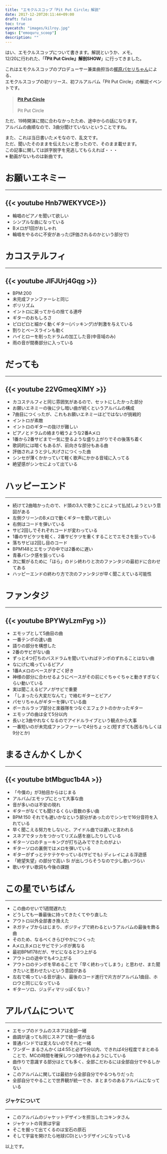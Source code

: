 ```yaml
---
title: "エモクルスコップ「Pit Put Circle」解説"
date: 2017-12-20T20:11:44+09:00
draft: false
toc: true
eyecatch: "images/kilroy.jpg"
tags: ["emoquru_scoop"]
description: ""
---
```

はい、エモクルスコップについて書きます。解説というか、メモ。  
12/20に行われた、「**『Pit Put Circle』解剖SHOW**」に行ってきました。  
<!--more-->
これはエモクルスコップのプロデューサー兼楽曲担当の[梶原パセリちゃん](https://twitter.com/K_PaseliChan)による、  
エモクルスコップの初リリース、初フルアルバム「Pit Put Circle」の解説イベントです。
<blockquote class="embedly-card"><h4><a href="https://www.amazon.co.jp/dp/B077TRTBDB/">Pit Put Circle</a></h4><p>Pit Put Circle</p></blockquote>
<script async src="//cdn.embedly.com/widgets/platform.js" charset="UTF-8"></script>

ただ、19時開演に間に合わなかったため、途中からの話になります。  
アルバムの曲順なので、3曲分聞けていないということですね。

また、これは当日書いたメモなので、乱文です。  
ただ、聞いたそのままを伝えたいと思ったので、そのまま載せます。  
この記事に関しては誤字脱字を見逃してもらえれば・・・  
※ 動画がないものは新曲です。

# お願いエネミー
---
{{< youtube Hnb7WEKYVCE>}}
---
- 輪唱のピアノを聞いて欲しい  
- シンプルな曲になっている  
- Bメロが1回がおしゃれ  
- 輪唱をやるのに不安があった(評価されるのかという部分で)

# カコステルフィ
---
{{< youtube JlFJUrj4Gqg >}}
---
- BPM:200  
- 未完成ファンファーレと同じ  
- ポリリズム  
- イントロに戻ってからの捨てる連呼  
- ギターのおもしろさ  
- ピロピロと細かく動くギター(バッキング)が刺激を与えている  
- 割りとベースラインも動く  
- ハイとローを削ったドラムの加工した音(中音域のみ)  
- 雨の音が間奏部分に入っている

# だっても
---
{{< youtube 22VGmeqXIMY >}}
---
- カコステルフィと同じ雰囲気があるので、セットにしたかった部分  
- お願いエネミーの後に少し暗い曲が続くというアルバムの構成  
- 7曲目につくったが、これもお願いエネミーほどではないが挑戦的
- イントロが素敵
- イントロのギターの抜けが難しい
- ピアノとドラムの絡まり戦うような2番Aメロ
- 1番から2番サビまで一気に登るような盛り上がりでその後落ち着く
- 歌詞的には暗くもあるが、前向きな部分もある曲
- 評価されようと少し大げさにつくった曲
- シンセが薄くかかっていて軽く歌声にかかる音域に入ってる
- 絶望感がシンセによって出ている

# ハッピーエンド
---
- 続けて2曲暗かったので、ド頭の3人で歌うことによって払拭しようという意図がある  
- 左側クリーンのBメロで動くギターを聞いて欲しい
- 右側はコードを弾いている
- サビ2回しでそれぞれコードが変わっている
- 1番のサビケツを軽く、2番サビケツを重くすることでエモさを狙っている
- 落ちサビは2回し目のコード
- BPM148とエモップの中では2番めに遅い
- 青春パンク感を狙っている
- 次に繋がるために「ほら」のドシ終わりと次のファンタジの最初ドに合わせてある
- ハッピーエンドの終わり方で次のファンタジが早く聞こえている可能性

# ファンタジ
---
{{< youtube BPYWyLzmFyg >}}
---
- エモップとして5曲目の曲
- 一番テンポの速い曲
- 語りの部分を構想した
- 2番のサビがない曲
- ずっと4つ打ちのバスドラムを聞いていればテンポのずれることはない曲
- なにげに鳴っているピアノ
- 1番Aメロのベースがすごく好き
- 神様の部分に合わせるようにベースがその前にぐちゃぐちゃと動きすぎなくらい動いている
- 実は聞こえるピアノがサビで重要
- 「しまったら大変だなんて」で絡むギターとピアノ
- パセリちゃんがギターを弾いている曲
- ボーカルラップ部分と楽器隊をつなぐエフェクトのかかったギター
- エモップの曲は全て5分以内
- 長いと3曲やれなくなるのでアイドルライブという観点から大事
- 一番短いのが未完成ファンファーレで4分ちょっと(短すぎても困る/もしくは9分とか)

# まるさんかくしかく
---
{{< youtube btMbguc1b4A >}}
---
- 「今僕の」が3拍目からはじまる
- アルバム/エモップにとって大事な曲
- 音が多いのは不安の現れ
- ギターがなくても聞けるくらい音数の多い曲
- BPM:150 それでも遅いかなという部分があったのでシンセで16分音符を入れている
- 早く聞こえる努力をしないと、アイドル曲では遅いと言われる
- スネアでタッカをつかってリズム感を崩したりしている
- ギターソロのチョーキングが打ち込みでできたのがよい
- ギターソロの裏側ではメロを弾いている
- ギターがずっとテケテケやっている(サビでも) ディレイによる浮遊感
- 「絶望失望」の部分で高い Si が出しづらそうなので少し歌いづらい
- 歌いやすい歌詞も今後の課題

# この星でいちばん
---
- この曲のせいで1週間遅れた
- どうしても一番最後に持ってきたくてやり直した
- アウトロ以外全部書き換えた
- ネガティブからはじまり、ポジティブで終わるというアルバムの最後を飾る曲
- そのため、なるべくきらびやかにつくった
- Aメロ,Bメロとサビでテンポが異なる
- 最初BPM178だが、サビになると3つ上がる
- アウトロの途中でも4つ上がる
- アウトロのテンポを早めることで「早く終わってしまう」と思わせ、また聞きたいと思わせたいという意図がある
- 左右で鳴っている音が違い、最後のコード進行で片方がアルバム1曲目、ホロウと同じになっている
- ギターソロ、ジュディマリっぽくない？

# アルバムについて
---
- エモップのドラムのスネアは全部一緒
- 曲調が違っても同じスネアで統一感が出る
- 普通バンドでは変えないのでそれと一緒
- ワンダー まるさんかくは4:55と必ず5分以内、できれば4分程度でまとめることで、MCの時間を確保しつつ3曲やれるようにしている
- 曲作りで意識する部分はとても多く、全部こだわるには全部自分でやるしかない
- このアルバムに関しては最初から全部自分でやるつもりだった
- 全部自分でやることで世界観が統一でき、まとまりのあるアルバムになっている

### ジャケについて 
---
- このアルバムのジャケットデザインを担当したコキンタさん
- ジャケットの背景は宇宙
- そこを掘って出てくるのは宝石の原石
- そして宇宙を開けたら地球(CD)というデザインになっている

以上です。